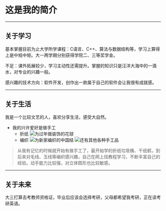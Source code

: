 # 这是我的简介
---
## 关于学习
基本掌握目前为止大学所学课程：C语言、C++、算法与数据结构等，学习上算得上是中规中矩。大一两学期分别获得学院二、三等奖学金。

不足：课外拓展较少，学习主动性还需提升。掌握的知识只是汪洋大海中的一滴水，对专业的兴趣一般。

感兴趣的技术方向：软件开发，创作出一款属于自己的软件会让我很有成就感。

----
## 关于生活
我是一个比较文艺的人，喜欢分享生活，感受大自然。

- 我的兴许爱好是做手工
  - 折纸
![为过年做装饰的花球](https://github.com/shoppingaaa/shoppingaaa/assets/143972767/6d1a5c36-3d11-4c56-928c-bc63844c9f86)
  - 编织
![为新家编织的中国结](https://github.com/shoppingaaa/shoppingaaa/assets/143972767/f520c582-c81f-49d3-8b0c-89361cc2da21)
![还有其他各种手工品](https://github.com/shoppingaaa/shoppingaaa/assets/143972767/abad9265-c369-4b47-8920-635e940ba2e6)
> 从我有记忆的时候就开始有做手工了，最开始学的折纸垃圾桶、千纸鹤，到后来对毛线、玉线等编织感兴趣，自己在网上找教程学习，不断丰富自己的经验。动手能力比较强，对立体图形也比较敏感。

---
## 关于未来
大三打算去考教师资格证，毕业后应该会选择考研，父母都希望我考研，正在读考研英语。
